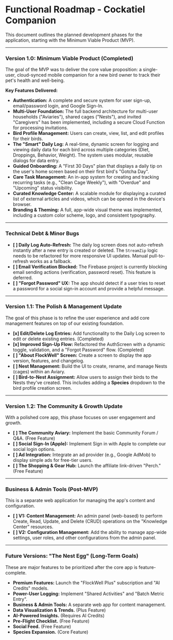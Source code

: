# Functional Roadmap - Cockatiel Companion

This document outlines the planned development phases for the application, starting with the Minimum Viable Product (MVP).

---

### **Version 1.0: Minimum Viable Product (Completed)**

The goal of the MVP was to deliver the core value proposition: a single-user, cloud-synced mobile companion for a new bird owner to track their pet's health and well-being.

**Key Features Delivered:**
*   **Authentication:** A complete and secure system for user sign-up, email/password login, and Google Sign-In.
*   **Multi-User Foundation:** The full backend architecture for multi-user households ("Aviaries"), shared cages ("Nests"), and invited "Caregivers" has been implemented, including a secure Cloud Function for processing invitations.
*   **Bird Profile Management:** Users can create, view, list, and edit profiles for their birds.
*   **The "Smart" Daily Log:** A real-time, dynamic screen for logging and viewing daily data for each bird across multiple categories (Diet, Droppings, Behavior, Weight). The system uses modular, reusable dialogs for data entry.
*   **Guided Onboarding:** A "First 30 Days" plan that displays a daily tip on the user's home screen based on their first bird's "Gotcha Day".
*   **Care Task Management:** An in-app system for creating and tracking recurring tasks (e.g., "Clean Cage Weekly"), with "Overdue" and "Upcoming" status visibility.
*   **Curated Knowledge Center:** A scalable module for displaying a curated list of external articles and videos, which can be opened in the device's browser.
*   **Branding & Theming:** A full, app-wide visual theme was implemented, including a custom color scheme, logo, and consistent typography.

---
### **Technical Debt & Minor Bugs**

*   **[ ] Daily Log Auto-Refresh:** The daily log screen does not auto-refresh instantly after a new entry is created or deleted. The `StreamZip` logic needs to be refactored for more responsive UI updates. Manual pull-to-refresh works as a fallback.
*   **[ ] Email Verification Blocked:** The Firebase project is currently blocking email sending actions (verification, password reset). This feature is deferred.
*   **[ ] "Forgot Password" UX:** The app should detect if a user tries to reset a password for a social sign-in account and provide a helpful message.

---
### **Version 1.1: The Polish & Management Update**

The goal of this phase is to refine the user experience and add core management features on top of our existing foundation.

*   **[x] Edit/Delete Log Entries:** Add functionality to the Daily Log screen to edit or delete existing entries. (Completed)
*   **[x] Improved Sign-Up Flow:** Refactored the AuthScreen with a dynamic toggle, validation, and a "Forgot Password" flow. (Completed)
*   **[ ] "About FlockWell" Screen:** Create a screen to display the app version, features, and changelog.
*   **[ ] Nest Management:** Build the UI to create, rename, and manage Nests (cages) within an Aviary.
*   **[ ] Bird-to-Nest Assignment:** Allow users to assign their birds to the Nests they've created. This includes adding a **Species** dropdown to the bird profile creation screen.

---
### **Version 1.2: The Community & Growth Update**

With a polished core app, this phase focuses on user engagement and growth.

*   **[ ] The Community Aviary:** Implement the basic Community Forum / Q&A. (Free Feature)
*   **[ ] Social Sign-In (Apple):** Implement Sign in with Apple to complete our social login options.
*   **[ ] Ad Integration:** Integrate an ad provider (e.g., Google AdMob) to display simple ads for free-tier users.
*   **[ ] The Shopping & Gear Hub:** Launch the affiliate link-driven "Perch." (Free Feature)

---

### **Business & Admin Tools (Post-MVP)**

This is a separate web application for managing the app's content and configuration.

*   **[ ] V1: Content Management:** An admin panel (web-based) to perform Create, Read, Update, and Delete (CRUD) operations on the "Knowledge Center" resources.
*   **[ ] V2: Configuration Management:** Add the ability to manage app-wide settings, user roles, and other configurations from the admin panel.

---

### **Future Versions: "The Nest Egg" (Long-Term Goals)**

These are major features to be prioritized after the core app is feature-complete.

*   **Premium Features:** Launch the "FlockWell Plus" subscription and "AI Credits" models.
*   **Power-User Logging:** Implement "Shared Activities" and "Batch Metric Entry".
*   **Business & Admin Tools:** A separate web app for content management.
*   **Data Visualization & Trends.** (Plus Feature)
*   **AI-Powered Insights.** (Requires AI Credits)
*   **Pre-Flight Checklist.** (Free Feature)
*   **Social Feed.** (Free Feature)
*   **Species Expansion.** (Core Feature)